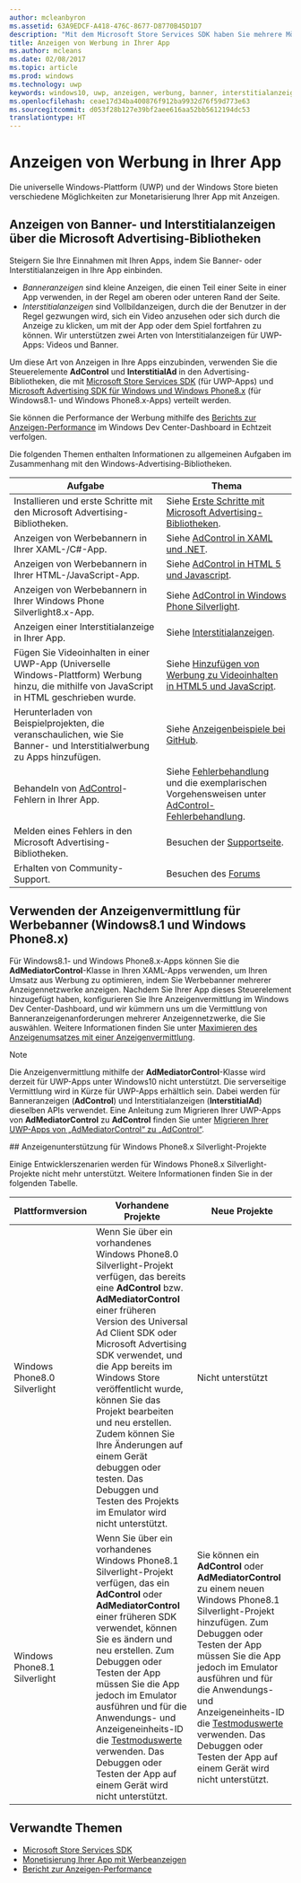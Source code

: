 ```yaml
---
author: mcleanbyron
ms.assetid: 63A9EDCF-A418-476C-8677-D8770B45D1D7
description: "Mit dem Microsoft Store Services SDK haben Sie mehrere Möglichkeiten zur Monetarisierung Ihrer App mit Anzeigen."
title: Anzeigen von Werbung in Ihrer App
ms.author: mcleans
ms.date: 02/08/2017
ms.topic: article
ms.prod: windows
ms.technology: uwp
keywords: windows10, uwp, anzeigen, werbung, banner, interstitialanzeigen
ms.openlocfilehash: ceae17d34ba400876f912ba9932d76f59d773e63
ms.sourcegitcommit: d053f28b127e39bf2aee616aa52bb5612194dc53
translationtype: HT
---
```

# <a name="display-ads-in-your-app"></a>Anzeigen von Werbung in Ihrer App


Die universelle Windows-Plattform (UWP) und der Windows Store bieten verschiedene Möglichkeiten zur Monetarisierung Ihrer App mit Anzeigen.

## <a name="display-banner-and-interstitial-ads-using-the-microsoft-advertising-libraries"></a>Anzeigen von Banner- und Interstitialanzeigen über die Microsoft Advertising-Bibliotheken

Steigern Sie Ihre Einnahmen mit Ihren Apps, indem Sie Banner- oder Interstitialanzeigen in Ihre App einbinden.

* *Banneranzeigen* sind kleine Anzeigen, die einen Teil einer Seite in einer App verwenden, in der Regel am oberen oder unteren Rand der Seite.
* *Interstitialanzeigen* sind Vollbildanzeigen, durch die der Benutzer in der Regel gezwungen wird, sich ein Video anzusehen oder sich durch die Anzeige zu klicken, um mit der App oder dem Spiel fortfahren zu können. Wir unterstützen zwei Arten von Interstitialanzeigen für UWP-Apps: Videos und Banner.

Um diese Art von Anzeigen in Ihre Apps einzubinden, verwenden Sie die Steuerelemente **AdControl** und **InterstitialAd** in den Advertising-Bibliotheken, die mit [Microsoft Store Services SDK](http://aka.ms/store-em-sdk) (für UWP-Apps) und [Microsoft Advertising SDK für Windows und Windows Phone8.x](http://aka.ms/store-8-sdk) (für Windows8.1- und Windows Phone8.x-Apps) verteilt werden.

Sie können die Performance der Werbung mithilfe des [Berichts zur Anzeigen-Performance](../publish/advertising-performance-report.md) im Windows Dev Center-Dashboard in Echtzeit verfolgen.

Die folgenden Themen enthalten Informationen zu allgemeinen Aufgaben im Zusammenhang mit den Windows-Advertising-Bibliotheken.

|  Aufgabe    | Thema |               
|----------|-------|
| Installieren und erste Schritte mit den Microsoft Advertising-Bibliotheken.     | Siehe [Erste Schritte mit Microsoft Advertising-Bibliotheken](get-started-with-microsoft-advertising-libraries.md).        |
| Anzeigen von Werbebannern in Ihrer XAML-/C#-App.     | Siehe [AdControl in XAML und .NET](adcontrol-in-xaml-and--net.md).        |
| Anzeigen von Werbebannern in Ihrer HTML-/JavaScript-App.     | Siehe [AdControl in HTML 5 und Javascript](adcontrol-in-html-5-and-javascript.md).        |
| Anzeigen von Werbebannern in Ihrer Windows Phone Silverlight8.x-App.     | Siehe [AdControl in Windows Phone Silverlight](adcontrol-in-windows-phone-silverlight.md).        |
| Anzeigen einer Interstitialanzeige in Ihrer App.     | Siehe [Interstitialanzeigen](interstitial-ads.md).       |
| Fügen Sie Videoinhalten in einer UWP-App (Universelle Windows-Plattform) Werbung hinzu, die mithilfe von JavaScript in HTML geschrieben wurde.   |  Siehe [Hinzufügen von Werbung zu Videoinhalten in HTML5 und JavaScript](add-advertisements-to-video-content.md).  |
| Herunterladen von Beispielprojekten, die veranschaulichen, wie Sie Banner- und Interstitialwerbung zu Apps hinzufügen.     |Siehe [Anzeigenbeispiele bei GitHub](http://aka.ms/githubads).       |
| Behandeln von [AdControl](https://msdn.microsoft.com/library/windows/apps/microsoft.advertising.winrt.ui.adcontrol.aspx)-Fehlern in Ihrer App.     | Siehe [Fehlerbehandlung](error-handling-with-advertising-libraries.md) und die exemplarischen Vorgehensweisen unter [AdControl-Fehlerbehandlung](adcontrol-error-handling.md).       |
| Melden eines Fehlers in den Microsoft Advertising-Bibliotheken.     | Besuchen der [Supportseite](https://go.microsoft.com/fwlink/p/?LinkId=331508).        |
| Erhalten von Community-Support.     | Besuchen des [Forums](http://go.microsoft.com/fwlink/p/?LinkId=401266)       |

                            

## <a name="use-ad-mediation-for-banner-ads-windows-81-and-windows-phone-8x"></a>Verwenden der Anzeigenvermittlung für Werbebanner (Windows8.1 und Windows Phone8.x)

Für Windows8.1- und Windows Phone8.x-Apps können Sie die **AdMediatorControl**-Klasse in Ihren XAML-Apps verwenden, um Ihren Umsatz aus Werbung zu optimieren, indem Sie Werbebanner mehrerer Anzeigennetzwerke anzeigen. Nachdem Sie Ihrer App dieses Steuerelement hinzugefügt haben, konfigurieren Sie Ihre Anzeigenvermittlung im Windows Dev Center-Dashboard, und wir kümmern uns um die Vermittlung von Banneranzeigenanforderungen mehrerer Anzeigennetzwerke, die Sie auswählen. Weitere Informationen finden Sie unter [Maximieren des Anzeigenumsatzes mit einer Anzeigenvermittlung](https://msdn.microsoft.com/library/windows/apps/xaml/dn864359.aspx).

> [!NOTE]
> Die Anzeigenvermittlung mithilfe der **AdMediatorControl**-Klasse wird derzeit für UWP-Apps unter Windows10 nicht unterstützt. Die serverseitige Vermittlung wird in Kürze für UWP-Apps erhältlich sein. Dabei werden für Banneranzeigen (**AdControl**) und Interstitialanzeigen (**InterstitialAd**) dieselben APIs verwendet. Eine Anleitung zum Migrieren Ihrer UWP-Apps von **AdMediatorControl** zu **AdControl** finden Sie unter [Migrieren Ihrer UWP-Apps von „AdMediatorControl“ zu „AdControl“](migrate-from-admediatorcontrol-to-adcontrol.md).

<span id="silverlight_support"/>
## <a name="advertising-support-for-windows-phone-8x-silverlight-projects"></a>Anzeigenunterstützung für Windows Phone8.x Silverlight-Projekte

Einige Entwicklerszenarien werden für Windows Phone8.x Silverlight-Projekte nicht mehr unterstützt. Weitere Informationen finden Sie in der folgenden Tabelle.

|  Plattformversion  |  Vorhandene Projekte    |   Neue Projekte  |
|-----------------|----------------|--------------|
| Windows Phone8.0 Silverlight     |  Wenn Sie über ein vorhandenes Windows Phone8.0 Silverlight-Projekt verfügen, das bereits eine **AdControl** bzw. **AdMediatorControl** einer früheren Version des Universal Ad Client SDK oder Microsoft Advertising SDK verwendet, und die App bereits im Windows Store veröffentlicht wurde, können Sie das Projekt bearbeiten und neu erstellen. Zudem können Sie Ihre Änderungen auf einem Gerät debuggen oder testen. Das Debuggen und Testen des Projekts im Emulator wird nicht unterstützt.  |  Nicht unterstützt  |
| Windows Phone8.1 Silverlight    |  Wenn Sie über ein vorhandenes Windows Phone8.1 Silverlight-Projekt verfügen, das ein **AdControl** oder **AdMediatorControl** einer früheren SDK verwendet, können Sie es ändern und neu erstellen. Zum Debuggen oder Testen der App müssen Sie die App jedoch im Emulator ausführen und für die Anwendungs- und Anzeigeneinheits-ID die [Testmoduswerte](test-mode-values.md) verwenden. Das Debuggen oder Testen der App auf einem Gerät wird nicht unterstützt.  |   Sie können ein **AdControl** oder **AdMediatorControl** zu einem neuen Windows Phone8.1 Silverlight-Projekt hinzufügen. Zum Debuggen oder Testen der App müssen Sie die App jedoch im Emulator ausführen und für die Anwendungs- und Anzeigeneinheits-ID die [Testmoduswerte](test-mode-values.md) verwenden. Das Debuggen oder Testen der App auf einem Gerät wird nicht unterstützt. |

## <a name="related-topics"></a>Verwandte Themen

* [Microsoft Store Services SDK](microsoft-store-services-sdk.md)
* [Monetisierung Ihrer App mit Werbeanzeigen](http://go.microsoft.com/fwlink/p/?LinkId=699559)
* [Bericht zur Anzeigen-Performance](../publish/advertising-performance-report.md)
